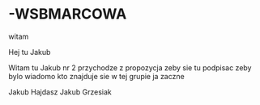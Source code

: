 # -WSBMARCOWA
witam 



Hej tu Jakub

Witam tu Jakub nr 2 przychodze z propozycja zeby sie tu podpisac zeby bylo wiadomo kto znajduje sie w tej grupie
ja zaczne

Jakub Hajdasz
Jakub Grzesiak
